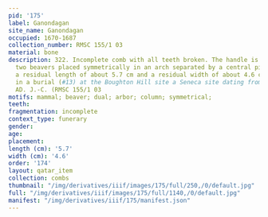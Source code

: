 ```yaml
---
pid: '175'
label: Ganondagan
site_name: Ganondagan
occupied: 1670-1687
collection_number: RMSC 155/1 03
material: bone
description: 322. Incomplete comb with all teeth broken. The handle is carved to represent
  two beavers placed symmetrically in an arch separated by a central pillar. It has
  a residual length of about 5.7 cm and a residual width of about 4.6 cm. It was found
  in a burial (#13) at the Boughton Hill site a Seneca site dating from 1670-1687
  AD. J.-C. (RMSC 155/1 03
motifs: mammal; beaver; dual; arbor; column; symmetrical;
teeth:
fragmentation: incomplete
context_type: funerary
gender:
age:
placement:
length (cm): '5.7'
width (cm): '4.6'
order: '174'
layout: qatar_item
collection: combs
thumbnail: "/img/derivatives/iiif/images/175/full/250,/0/default.jpg"
full: "/img/derivatives/iiif/images/175/full/1140,/0/default.jpg"
manifest: "/img/derivatives/iiif/175/manifest.json"
---
```

